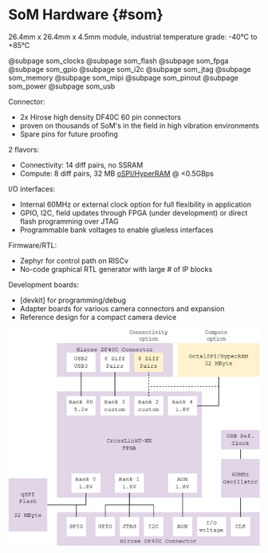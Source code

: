# SoM Hardware {#som}

26.4mm x 26.4mm x 4.5mm module, industrial temperature grade: -40°C to +85°C

<div class="grid">
@subpage som_clocks
@subpage som_flash
@subpage som_fpga
@subpage som_gpio
@subpage som_i2c
@subpage som_jtag
@subpage som_memory
@subpage som_mipi
@subpage som_pinout
@subpage som_power
@subpage som_usb
</div>

Connector:
- 2x Hirose high density DF40C 60 pin connectors
- proven on thousands of SoM's in the field in high vibration environments
- Spare pins for future proofing

2 flavors:
- Connectivity: 14 diff pairs, no SSRAM
- Compute: 8 diff pairs, 32 MB [oSPI/HyperRAM](som_memory.md) @ <0.5GBps

I/O interfaces:
- Internal 60MHz or external clock option for full flexibility in application
- GPIO, I2C, field updates through FPGA (under development) or direct flash programming over JTAG
- Programmable bank voltages to enable glueless interfaces

Firmware/RTL:
- Zephyr for control path on RISCv
- No-code graphical RTL generator with large # of IP blocks

Development boards:
- [devkit] for programming/debug
- Adapter boards for various camera connectors and expansion
- Reference design for a compact camera device

![](images/tinyclunx33_block_diagram.drawio.png)
